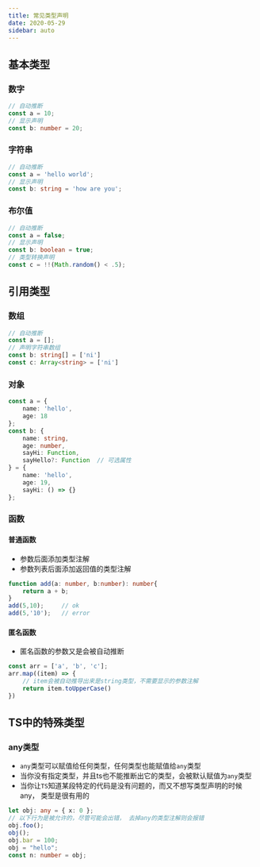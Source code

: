 ```yaml
---
title: 常见类型声明
date: 2020-05-29
sidebar: auto
---
```


## 基本类型
### 数字
```TypeScript
// 自动推断
const a = 10;
// 显示声明
const b: number = 20;
```

### 字符串
```TypeScript
// 自动推断
const a = 'hello world';
// 显示声明
const b: string = 'how are you';
```

### 布尔值
```TypeScript
// 自动推断
const a = false;
// 显示声明
const b: boolean = true;
// 类型转换声明
const c = !!(Math.random() < .5);
```

## 引用类型

### 数组
```TypeScript
// 自动推断
const a = [];
// 声明字符串数组
const b: string[] = ['ni']
const c: Array<string> = ['ni']
```
### 对象
```TypeScript
const a = {
    name: 'hello',
    age: 18
};
const b: {
    name: string,
    age: number,
    sayHi: Function,
    sayHello?: Function  // 可选属性
} = {
    name: 'hello',
    age: 19,
    sayHi: () => {}
};

```
### 函数
#### 普通函数
* 参数后面添加类型注解
* 参数列表后面添加返回值的类型注解
```TypeScript
function add(a: number, b:number): number{
    return a + b;
}
add(5,10);     // ok
add(5,'10');   // error
```
#### 匿名函数
* 匿名函数的参数又是会被自动推断
```TypeScript
const arr = ['a', 'b', 'c'];
arr.map((item) => {
    // item会被自动推导出来是string类型，不需要显示的参数注解
    return item.toUpperCase()
})
```

## TS中的特殊类型
### any类型
* `any`类型可以赋值给任何类型，任何类型也能赋值给`any`类型
* 当你没有指定类型，并且ts也不能推断出它的类型，会被默认赋值为`any`类型
* 当你让`TS`知道某段特定的代码是没有问题的，而又不想写类型声明的时候any， 类型是很有用的

```TypeScript
let obj: any = { x: 0 };
// 以下行为是被允许的，尽管可能会出错， 去掉any的类型注解则会报错
obj.foo();
obj();
obj.bar = 100;
obj = "hello";
const n: number = obj;
```